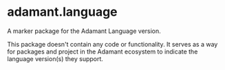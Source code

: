 # adamant.language

A marker package for the Adamant Language version.

This package doesn't contain any code or functionality. It serves as a way for packages and project in the Adamant ecosystem to indicate the language version(s) they support.
